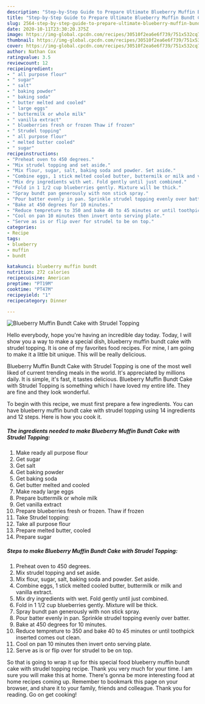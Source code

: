 ```yaml
---
description: "Step-by-Step Guide to Prepare Ultimate Blueberry Muffin Bundt Cake with Strudel Topping"
title: "Step-by-Step Guide to Prepare Ultimate Blueberry Muffin Bundt Cake with Strudel Topping"
slug: 2564-step-by-step-guide-to-prepare-ultimate-blueberry-muffin-bundt-cake-with-strudel-topping
date: 2020-10-11T23:30:20.375Z
image: https://img-global.cpcdn.com/recipes/30510f2ea6e6f739/751x532cq70/blueberry-muffin-bundt-cake-with-strudel-topping-recipe-main-photo.jpg
thumbnail: https://img-global.cpcdn.com/recipes/30510f2ea6e6f739/751x532cq70/blueberry-muffin-bundt-cake-with-strudel-topping-recipe-main-photo.jpg
cover: https://img-global.cpcdn.com/recipes/30510f2ea6e6f739/751x532cq70/blueberry-muffin-bundt-cake-with-strudel-topping-recipe-main-photo.jpg
author: Nathan Cox
ratingvalue: 3.5
reviewcount: 12
recipeingredient:
- " all purpose flour"
- " sugar"
- " salt"
- " baking powder"
- " baking soda"
- " butter melted and cooled"
- " large eggs"
- " buttermilk or whole milk"
- " vanilla extract"
- " blueberries fresh or frozen Thaw if frozen"
- " Strudel topping"
- " all purpose flour"
- " melted butter cooled"
- " sugar"
recipeinstructions:
- "Preheat oven to 450 degrees."
- "Mix strudel topping and set aside."
- "Mix flour, sugar, salt, baking soda and powder. Set aside."
- "Combine eggs, 1 stick melted cooled butter, buttermilk or milk and vanilla extract."
- "Mix dry ingredients with wet. Fold gently until just combined."
- "Fold in 1 1/2 cup blueberries gently. Mixture will be thick."
- "Spray bundt pan generously with non stick spray."
- "Pour batter evenly in pan. Sprinkle strudel topping evenly over batter."
- "Bake at 450 degrees for 10 minutes."
- "Reduce tempreture to 350 and bake 40 to 45 minutes or until toothpick inserted comes out clean."
- "Cool on pan 10 minutes then invert onto serving plate."
- "Serve as is or flip over for strudel to be on top."
categories:
- Recipe
tags:
- blueberry
- muffin
- bundt

katakunci: blueberry muffin bundt 
nutrition: 272 calories
recipecuisine: American
preptime: "PT19M"
cooktime: "PT47M"
recipeyield: "1"
recipecategory: Dinner

---
```



![Blueberry Muffin Bundt Cake with Strudel Topping](https://img-global.cpcdn.com/recipes/30510f2ea6e6f739/751x532cq70/blueberry-muffin-bundt-cake-with-strudel-topping-recipe-main-photo.jpg)

Hello everybody, hope you're having an incredible day today. Today, I will show you a way to make a special dish, blueberry muffin bundt cake with strudel topping. It is one of my favorites food recipes. For mine, I am going to make it a little bit unique. This will be really delicious.

Blueberry Muffin Bundt Cake with Strudel Topping is one of the most well liked of current trending meals in the world. It's appreciated by millions daily. It is simple, it's fast, it tastes delicious. Blueberry Muffin Bundt Cake with Strudel Topping is something which I have loved my entire life. They are fine and they look wonderful.




To begin with this recipe, we must first prepare a few ingredients. You can have blueberry muffin bundt cake with strudel topping using 14 ingredients and 12 steps. Here is how you cook it.

<!--inarticleads1-->

##### The ingredients needed to make Blueberry Muffin Bundt Cake with Strudel Topping:

1. Make ready  all purpose flour
1. Get  sugar
1. Get  salt
1. Get  baking powder
1. Get  baking soda
1. Get  butter melted and cooled
1. Make ready  large eggs
1. Prepare  buttermilk or whole milk
1. Get  vanilla extract
1. Prepare  blueberries fresh or frozen. Thaw if frozen
1. Take  Strudel topping:
1. Take  all purpose flour
1. Prepare  melted butter, cooled
1. Prepare  sugar




<!--inarticleads2-->

##### Steps to make Blueberry Muffin Bundt Cake with Strudel Topping:

1. Preheat oven to 450 degrees.
1. Mix strudel topping and set aside.
1. Mix flour, sugar, salt, baking soda and powder. Set aside.
1. Combine eggs, 1 stick melted cooled butter, buttermilk or milk and vanilla extract.
1. Mix dry ingredients with wet. Fold gently until just combined.
1. Fold in 1 1/2 cup blueberries gently. Mixture will be thick.
1. Spray bundt pan generously with non stick spray.
1. Pour batter evenly in pan. Sprinkle strudel topping evenly over batter.
1. Bake at 450 degrees for 10 minutes.
1. Reduce tempreture to 350 and bake 40 to 45 minutes or until toothpick inserted comes out clean.
1. Cool on pan 10 minutes then invert onto serving plate.
1. Serve as is or flip over for strudel to be on top.




So that is going to wrap it up for this special food blueberry muffin bundt cake with strudel topping recipe. Thank you very much for your time. I am sure you will make this at home. There's gonna be more interesting food at home recipes coming up. Remember to bookmark this page on your browser, and share it to your family, friends and colleague. Thank you for reading. Go on get cooking!
